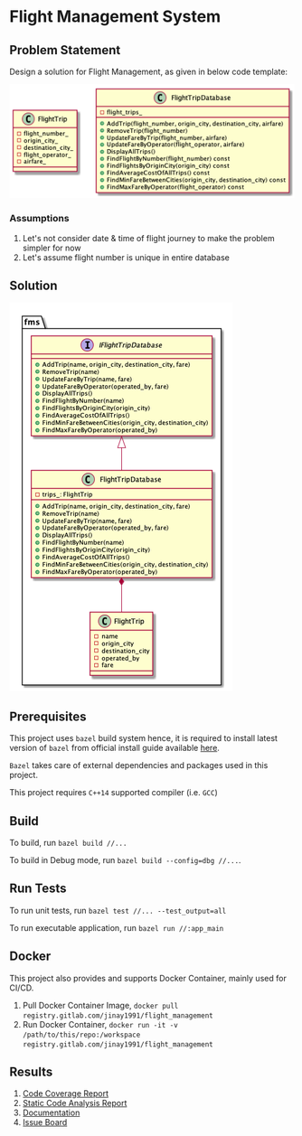 # Flight Management System

## Problem Statement

Design a solution for Flight Management, as given in below code template:

![template](data/template.png)

### Assumptions

1. Let's not consider date & time of flight journey to make the problem simpler for now
2. Let's assume flight number is unique in entire database

## Solution

![arch](data/arch.png)

## Prerequisites 

This project uses `bazel` build system hence, it is required to install latest version of `bazel` from official install guide available [here]().

`Bazel` takes care of external dependencies and packages used in this project.

This project requires `C++14` supported compiler (i.e. `GCC`)

## Build

To build, run `bazel build //...`

To build in Debug mode, run `bazel build --config=dbg //...`.

## Run Tests

To run unit tests, run `bazel test //... --test_output=all`

To run executable application, run `bazel run //:app_main`

## Docker
 
This project also provides and supports Docker Container, mainly used for CI/CD. 

1. Pull Docker Container Image, `docker pull registry.gitlab.com/jinay1991/flight_management`
2. Run Docker Container, `docker run -it -v /path/to/this/repo:/workspace registry.gitlab.com/jinay1991/flight_management`

## Results

1. [Code Coverage Report](https://jinay1991.gitlab.io/flight_management/coverage/index.html)
2. [Static Code Analysis Report](https://jinay1991.gitlab.io/flight_management/static_code_analysis_report/)
3. [Documentation](https://jinay1991.gitlab.io/flight_management/doc/html/index.html)
4. [Issue Board](https://gitlab.com/jinay1991/flight_management/issues)

